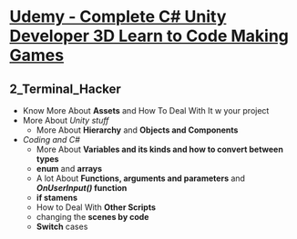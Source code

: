 # [Udemy - Complete C# Unity Developer 3D Learn to Code Making Games][course]

## 2_Terminal_Hacker
* Know More About **Assets** and How To Deal With It w your project
* More About *Unity stuff*
  - More About **Hierarchy** and **Objects and Components**
* *Coding and C#*
  - More About **Variables and its kinds and how to convert between types**
  - **enum** and **arrays**
  - A lot About **Functions, arguments and parameters** and ***OnUserInput()* function**
  - **if stamens**
  - How to Deal With **Other Scripts**
  - changing the **scenes by code**
  - **Switch** cases




[course]: https://www.udemy.com/course/unitycourse2/

